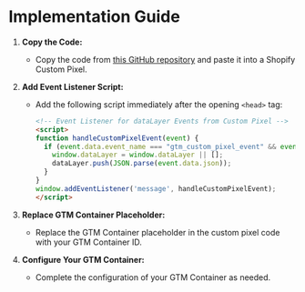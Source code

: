 # Implementation Guide

1. **Copy the Code:**
   - Copy the code from [this GitHub repository](https://github.com/tristanhahn/shopify_gtm_custom_pixel/blob/main/custom_pixel) and paste it into a Shopify Custom Pixel.

2. **Add Event Listener Script:**
   - Add the following script immediately after the opening `<head>` tag:

     ```html
     <!-- Event Listener for dataLayer Events from Custom Pixel -->
     <script>
     function handleCustomPixelEvent(event) {
       if (event.data.event_name === "gtm_custom_pixel_event" && event.data.json) {
         window.dataLayer = window.dataLayer || [];  
         dataLayer.push(JSON.parse(event.data.json));    
       }
     }
     window.addEventListener('message', handleCustomPixelEvent); 
     </script>
     ```

3. **Replace GTM Container Placeholder:**
   - Replace the GTM Container placeholder in the custom pixel code with your GTM Container ID.

4. **Configure Your GTM Container:**
   - Complete the configuration of your GTM Container as needed.
